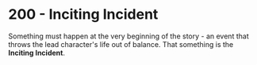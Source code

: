 # 200 - Inciting Incident

Something must happen at the very beginning of the story - an event that throws the lead character's life out of balance. That something is the **Inciting Incident**.
